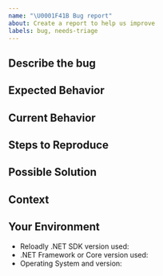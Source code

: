 ```yaml
---
name: "\U0001F41B Bug report"
about: Create a report to help us improve
labels: bug, needs-triage
---
```


<!--- Provide a general summary of the issue in the Title above -->

## Describe the bug
<!--- A clear and concise description of what the bug is -->

## Expected Behavior
<!--- Tell us what should happen -->

## Current Behavior
<!--- Tell us what happens instead of the expected behavior -->

<!--- Include full errors, uncaught exceptions, stack traces, and relevant logs -->
<!--- To turn on SDK logging, follow instructions here: https://github.com/reloadly/reloadly-sdk-.NET/blob/master/reloadly-.NET-sdk-airtime/USAGE.md#logging-request--response -->
<!--- If service responses are relevant, please include logs -->

## Steps to Reproduce
<!--- Provide a self-contained, concise snippet of code that can be used to reproduce the issue -->
<!--- For more complex issues provide a repo with the smallest sample that reproduces the bug -->
<!--- Avoid including business logic or unrelated code, it makes diagnosis more difficult -->

## Possible Solution
<!--- Not required, but suggest a fix/reason for the bug -->

## Context
<!--- How has this issue affected you? What are you trying to accomplish? -->
<!--- Providing context helps us come up with a solution that is most useful in the real world -->

## Your Environment
<!--- Include as many relevant details about the environment where the bug was discovered -->
* Reloadly .NET SDK version used:
* .NET Framework or Core version used:
* Operating System and version:
